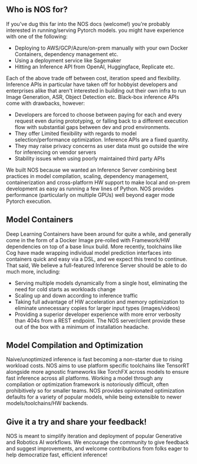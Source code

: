 ## Who is NOS for?
If you've dug this far into the NOS docs (welcome!) you're probably interested in running/serving Pytorch models.
you might have experience with one of the following:
- Deploying to AWS/GCP/Azure/on-prem manually with your own Docker Containers, dependency management etc.
- Using a deployment service like Sagemaker
- Hitting an Inference API from OpenAI, Huggingface, Replicate etc.

Each of the above trade off between cost, iteration speed and flexibility. Inference APIs in particular have taken 
off for hobbyist developers and enterprises alike that aren't interested in building out their own infra to run Image 
Generation, ASR, Object Detection etc. Black-box inference APIs come with drawbacks, however:
- Developers are forced to choose between paying for each and every request even during prototyping, or falling back 
to a different execution flow with substantial gaps between dev and prod environments.
- They offer Limited flexibility with regards to model selection/performance optimization. Inference APIs are a fixed quantity.
- They may raise privacy concerns as user data must go outside the wire for inferencing on vendor servers
- Stability issues when using poorly maintained third party APIs

We built NOS because we wanted an Inference Server combining best practices in model compilation, scaling,
dependency management, containerization and cross-platform HW support to make local and on-prem development as easy
as running a few lines of Python. NOS provides performance (particularly on multiple GPUs) well beyond eager mode
Pytorch execution.
## Model Containers
Deep Learning Containers have been around for quite a while, and generally come in the form of a Docker Image
pre-rolled with Framework/HW dependencies on top of a base linux build. More recently, toolchains like Cog
have made wrapping individual model prediction interfaces into containers quick and easy via a DSL, and we expect 
this trend to continue. That said, We believe a full-featured Inference Server should be able to do much more, including:
- Serving multiple models dynamically from a single host, eliminating the need for cold starts as workloads change
- Scaling up and down according to inference traffic
- Taking full advantage of HW acceleration and memory optimization to eliminate unnecessary copies for larger input types
 (images/videos)
- Providing a superior developer experience with more error verbosity than 404s from a REST endpoint.
The NOS server/client provide these out of the box with a minimum of installation headache.

## Model Compilation and Optimization
Naive/unoptimized inference is fast becoming a non-starter due to rising workload costs. NOS aims to use platform
specific toolchains like TensorRT alongside more agnostic frameworks like TorchFX across models to ensure fast inference
across all platforms. Working a model through any compilation or optimization framework is notoriously difficult,
often prohibitively so for smaller teams. NOS provides opinionated optimization defaults for a variety of popular models,
while being extensible to newer models/toolchains/HW backends.
## Give it a try and share your feedback!
NOS is meant to simplify iteration and deployment of popular Generative and Robotics AI workflows. We encourage the
community to give feedback and suggest improvements, and welcome contributions from folks eager to help democratize fast,
efficient inference!
